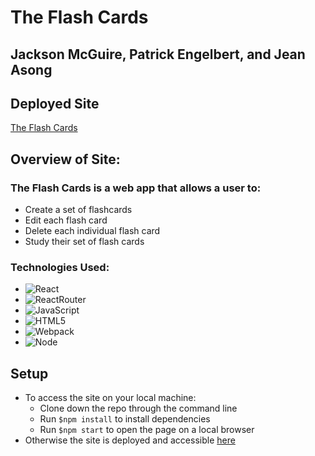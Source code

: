 # The Flash Cards

## Jackson McGuire, Patrick Engelbert, and Jean Asong

## Deployed Site

[The Flash Cards](https://the-flash-cards-jpj.herokuapp.com/)

## Overview of Site:
### The Flash Cards is a web app that allows a user to:
  * Create a set of flashcards
  * Edit each flash card
  * Delete each individual flash card
  * Study their set of flash cards

### Technologies Used:
* ![React](https://camo.githubusercontent.com/4e4a3b5c3e9c00501ec866e2f2466c5a6032f838aca5f2cf3b14450e39e8a2f0/68747470733a2f2f696d672e736869656c64732e696f2f62616467652f72656163742532302d2532333230323332612e7376673f267374796c653d666f722d7468652d6261646765266c6f676f3d7265616374266c6f676f436f6c6f723d253233363144414642)
* ![ReactRouter](https://camo.githubusercontent.com/4f9d20f3a284d2f6634282f61f82a62e99ee9906537dc9859decfdc9efbb51ec/68747470733a2f2f696d672e736869656c64732e696f2f62616467652f52656163745f526f757465722d4341343234353f7374796c653d666f722d7468652d6261646765266c6f676f3d72656163742d726f75746572266c6f676f436f6c6f723d7768697465)
* ![JavaScript](https://img.shields.io/badge/javascript%20-%23323330.svg?&style=for-the-badge&logo=javascript&logoColor=%23F7DF1E)
* ![HTML5](https://img.shields.io/badge/html5%20-%23E34F26.svg?&style=for-the-badge&logo=html5&logoColor=white)
* ![Webpack](https://img.shields.io/badge/webpack%20-%238DD6F9.svg?&style=for-the-badge&logo=webpack&logoColor=black)
* ![Node](https://img.shields.io/badge/node.js%20-%2343853D.svg?&style=for-the-badge&logo=node.js&logoColor=white)

## Setup
* To access the site on your local machine:
  * Clone down the repo through the command line
  * Run `$npm install` to install dependencies
  * Run `$npm start` to open the page on a local browser
* Otherwise the site is deployed and accessible [here](https://the-flash-cards-jpj.herokuapp.com/) 
